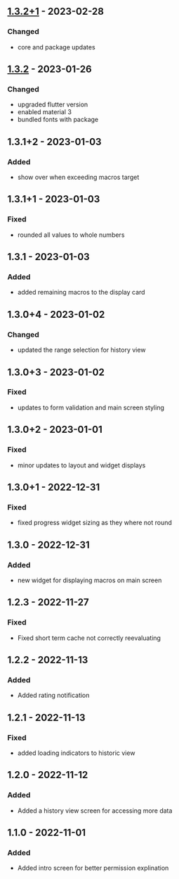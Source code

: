 ## [1.3.2+1] - 2023-02-28
### Changed
- core and package updates

## [1.3.2] - 2023-01-26
### Changed
- upgraded flutter version
- enabled material 3
- bundled fonts with package

## 1.3.1+2 - 2023-01-03
### Added
- show over when exceeding macros target

## 1.3.1+1 - 2023-01-03
### Fixed
- rounded all values to whole numbers

## 1.3.1 - 2023-01-03
### Added
- added remaining macros to the display card

## 1.3.0+4 - 2023-01-02
### Changed
- updated the range selection for history view

## 1.3.0+3 - 2023-01-02
### Fixed
- updates to form validation and main screen styling

## 1.3.0+2 - 2023-01-01
### Fixed
- minor updates to layout and widget displays

## 1.3.0+1 - 2022-12-31
### Fixed
- fixed progress widget sizing as they where not round

## 1.3.0 - 2022-12-31
### Added
- new widget for displaying macros on main screen

## 1.2.3 - 2022-11-27
### Fixed
- Fixed short term cache not correctly reevaluating

## 1.2.2 - 2022-11-13
### Added
- Added rating notification

## 1.2.1 - 2022-11-13
### Fixed
- added loading indicators to historic view

## 1.2.0 - 2022-11-12
### Added
- Added a history view screen for accessing more data

## 1.1.0 - 2022-11-01
### Added
- Added intro screen for better permission explination

[1.3.2+1]: https://github.com/RemeJuan/calorie_diff/compare/1.3.2...1.3.2+1
[1.3.2]: https://github.com/RemeJuan/calorie_diff/compare/1.3.1+2...1.3.2